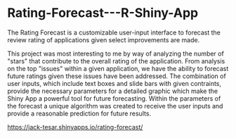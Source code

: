 # Rating-Forecast---R-Shiny-App

The Rating Forecast is a customizable user-input interface to forecast the review rating of applications given select improvements are made. 

This project was most interesting to me by way of analyzing the number of "stars" that contribute to the overall rating of the application. From analysis on the top "issues" within a given application, we have the ability to forecast future ratings given these issues have been addressed. The combination of user inputs, which include text boxes and slide bars with given contraints, provide the necessary parameters for a detailed graphic which make the Shiny App a powerful tool for future forecasting. Within the parameters of the forecast a unique algorithm was created to receive the user inputs and provide a reasonable prediction for future results. 

https://jack-tesar.shinyapps.io/rating-forecast/
